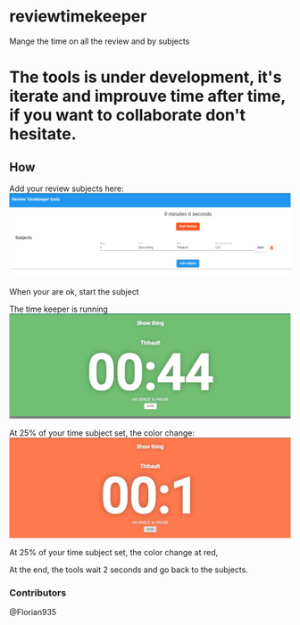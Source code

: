 # reviewtimekeeper
Mange the time on all the review and by subjects

# The tools is under development, it's iterate and improuve time after time, if you want to collaborate don't hesitate.


## How

Add your review subjects here: 
![alt text](img/welcome.JPG "Set subjects")

When your are ok, start the subject

The time keeper is running
![alt text](img/time.JPG "Set subjects")

At 25% of your time subject set, the color change:
![alt text](img/time2.JPG "Orange")

At 25% of your time subject set, the color change at red,

At the end, the tools wait 2 seconds and go back to the subjects.


### Contributors
@Florian935
